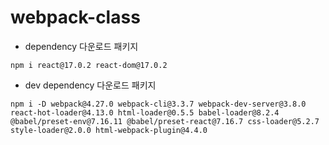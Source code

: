 # webpack-class

- dependency 다운로드 패키지
```
npm i react@17.0.2 react-dom@17.0.2
```

- dev dependency 다운로드 패키지
```
npm i -D webpack@4.27.0 webpack-cli@3.3.7 webpack-dev-server@3.8.0 react-hot-loader@4.13.0 html-loader@0.5.5 babel-loader@8.2.4 @babel/preset-env@7.16.11 @babel/preset-react@7.16.7 css-loader@5.2.7 style-loader@2.0.0 html-webpack-plugin@4.4.0
```